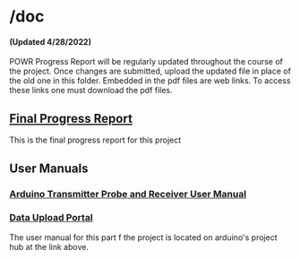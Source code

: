 # /doc
#### (Updated 4/28/2022)
POWR Progress Report will be regularly updated throughout the course of the project. Once changes are submitted, upload the updated file in place of the old one in this folder. Embedded in the pdf files are web links. To access these links one must download the pdf files.

## [Final Progress Report](https://github.com/wayTooMuchSauce/POWR-Rocket/blob/main/doc/POWR%20Progress%20Report.pdf)
This is the final progress report for this project

## User Manuals
### [Arduino Transmitter Probe and Receiver User Manual](https://create.arduino.cc/projecthub/tknep3/tornado-research-probe-rocket-e4f1dc)

### [Data Upload Portal](https://github.com/wayTooMuchSauce/POWR-Rocket/blob/main/doc/powr-upload-portal-manual.pdf)
The user manual for this part f the project is located on arduino's project hub at the link above.
